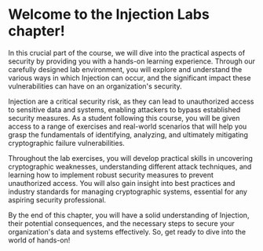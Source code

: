 # Welcome to the Injection Labs chapter!

In this crucial part of the course, we will dive into the practical aspects of security by providing you with a hands-on learning experience. Through our carefully designed lab environment, you will explore and understand the various ways in which Injection can occur, and the significant impact these vulnerabilities can have on an organization's security.

Injection are a critical security risk, as they can lead to unauthorized access to sensitive data and systems, enabling attackers to bypass established security measures. As a student following this course, you will be given access to a range of exercises and real-world scenarios that will help you grasp the fundamentals of identifying, analyzing, and ultimately mitigating cryptographic failure vulnerabilities.

Throughout the lab exercises, you will develop practical skills in uncovering cryptographic weaknesses, understanding different attack techniques, and learning how to implement robust security measures to prevent unauthorized access. You will also gain insight into best practices and industry standards for managing cryptographic systems, essential for any aspiring security professional.

By the end of this chapter, you will have a solid understanding of Injection, their potential consequences, and the necessary steps to secure your organization's data and systems effectively. So, get ready to dive into the world of hands-on!

